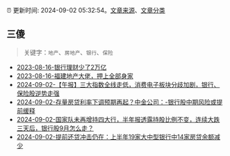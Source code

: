 :alarm_clock: 更新时间: 2024-09-02 05:32:54。[文章来源](/README.md)、[文章分类](/TAGS.md)

## 三傻


> 关键字：`地产`、`房地产`、`银行`、`保险`



- [2023-08-16-银行理财少了2万亿](https://www.aicaijing.com.cn/article/18565) 
- [2023-08-16-福建地产大佬，押上全部身家](https://www.aicaijing.com.cn/article/18567) 
- [2024-09-02-【午报】三大指数全线走低，消费电子板块分歧加剧，银行、保险股逆势走强](https://www.cls.cn/detail/1785768) 
- [2024-09-02-存量房贷利率下调预期再起？中金公司：-银行股中期风险或提前缓释](https://www.cls.cn/detail/1785453) 
- [2024-09-02-国家队未再增持四大行，半年报透露持股比例不变，连续大跌三天后，银行股9月怎么走？](https://www.cls.cn/detail/1785486) 
- [2024-09-02-提前还贷冲击仍在：上半年19家大中型银行中14家房贷余额减少](https://www.cls.cn/detail/1785662) 
